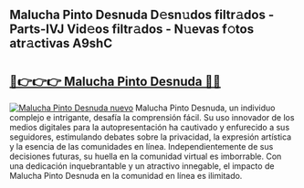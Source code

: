 ## Malucha Pinto Desnuda D𝚎sn𝚞dos filtr𝚊dos - Parts-IVJ Vid𝚎os filtr𝚊dos - N𝚞evas f𝚘tos atr𝚊ctivas A9shC

# <h2><a href="http://mb9stk.tromn.icu/?c=Malucha+Pinto+Desnuda">🔗👉👉👉 Malucha Pinto Desnuda 🔗🔗</a></h2>

[![Malucha Pinto Desnuda nuevo](https://i.imgur.com/pEAQMta.gif)](http://mb9stk.tromn.icu/?c=Malucha+Pinto+Desnuda)
Malucha Pinto Desnuda, un individuo complejo e intrigante, desafía la comprensión fácil. Su uso innovador de los medios digitales para la autopresentación ha cautivado y enfurecido a sus seguidores, estimulando debates sobre la privacidad, la expresión artística y la esencia de las comunidades en línea. Independientemente de sus decisiones futuras, su huella en la comunidad virtual es imborrable. Con una dedicación inquebrantable y un atractivo innegable, el impacto de Malucha Pinto Desnuda en la comunidad en línea es ilimitado.

